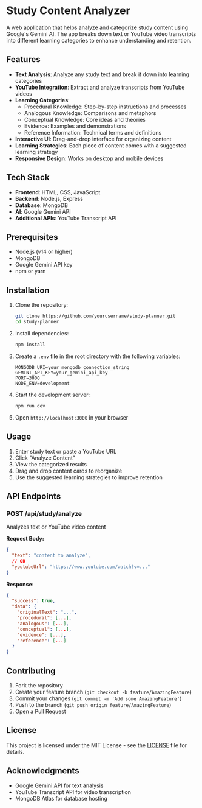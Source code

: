 # Study Content Analyzer

A web application that helps analyze and categorize study content using Google's Gemini AI. The app breaks down text or YouTube video transcripts into different learning categories to enhance understanding and retention.

## Features

- **Text Analysis**: Analyze any study text and break it down into learning categories
- **YouTube Integration**: Extract and analyze transcripts from YouTube videos
- **Learning Categories**:
  - Procedural Knowledge: Step-by-step instructions and processes
  - Analogous Knowledge: Comparisons and metaphors
  - Conceptual Knowledge: Core ideas and theories
  - Evidence: Examples and demonstrations
  - Reference Information: Technical terms and definitions
- **Interactive UI**: Drag-and-drop interface for organizing content
- **Learning Strategies**: Each piece of content comes with a suggested learning strategy
- **Responsive Design**: Works on desktop and mobile devices

## Tech Stack

- **Frontend**: HTML, CSS, JavaScript
- **Backend**: Node.js, Express
- **Database**: MongoDB
- **AI**: Google Gemini API
- **Additional APIs**: YouTube Transcript API

## Prerequisites

- Node.js (v14 or higher)
- MongoDB
- Google Gemini API key
- npm or yarn

## Installation

1. Clone the repository:
   ```bash
   git clone https://github.com/yourusername/study-planner.git
   cd study-planner
   ```

2. Install dependencies:
   ```bash
   npm install
   ```

3. Create a `.env` file in the root directory with the following variables:
   ```
   MONGODB_URI=your_mongodb_connection_string
   GEMINI_API_KEY=your_gemini_api_key
   PORT=3000
   NODE_ENV=development
   ```

4. Start the development server:
   ```bash
   npm run dev
   ```

5. Open `http://localhost:3000` in your browser

## Usage

1. Enter study text or paste a YouTube URL
2. Click "Analyze Content"
3. View the categorized results
4. Drag and drop content cards to reorganize
5. Use the suggested learning strategies to improve retention

## API Endpoints

### POST /api/study/analyze
Analyzes text or YouTube video content

**Request Body:**
```json
{
  "text": "content to analyze",
  // OR
  "youtubeUrl": "https://www.youtube.com/watch?v=..."
}
```

**Response:**
```json
{
  "success": true,
  "data": {
    "originalText": "...",
    "procedural": [...],
    "analogous": [...],
    "conceptual": [...],
    "evidence": [...],
    "reference": [...]
  }
}
```

## Contributing

1. Fork the repository
2. Create your feature branch (`git checkout -b feature/AmazingFeature`)
3. Commit your changes (`git commit -m 'Add some AmazingFeature'`)
4. Push to the branch (`git push origin feature/AmazingFeature`)
5. Open a Pull Request

## License

This project is licensed under the MIT License - see the [LICENSE](LICENSE) file for details.

## Acknowledgments

- Google Gemini API for text analysis
- YouTube Transcript API for video transcription
- MongoDB Atlas for database hosting 
